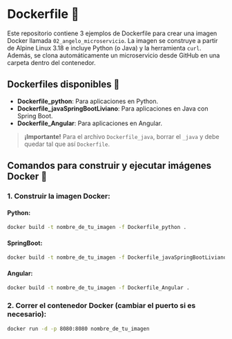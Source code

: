 # Dockerfile 🚀

Este repositorio contiene 3 ejemplos de Dockerfile para crear una imagen Docker llamada `02_angelo_microservicio`. La imagen se construye a partir de Alpine Linux 3.18 e incluye Python (o Java) y la herramienta `curl`. Además, se clona automáticamente un microservicio desde GitHub en una carpeta dentro del contenedor.

## Dockerfiles disponibles 📄

- **Dockerfile_python**: Para aplicaciones en Python.
- **Dockerfile_javaSpringBootLiviano**: Para aplicaciones en Java con Spring Boot.
- **Dockerfile_Angular**: Para aplicaciones en Angular.

> **¡Importante!** Para el archivo `Dockerfile_java`, borrar el `_java` y debe quedar tal que así `Dockerfile`.

## Comandos para construir y ejecutar imágenes Docker 🐳

### 1. Construir la imagen Docker:

#### Python:
```sh
docker build -t nombre_de_tu_imagen -f Dockerfile_python .
```

#### SpringBoot:
```sh
docker build -t nombre_de_tu_imagen -f Dockerfile_javaSpringBootLiviano .
```

#### Angular:
```sh
docker build -t nombre_de_tu_imagen -f Dockerfile_Angular .
```

### 2. Correr el contenedor Docker (cambiar el puerto si es necesario):
```sh
docker run -d -p 8080:8080 nombre_de_tu_imagen
```
